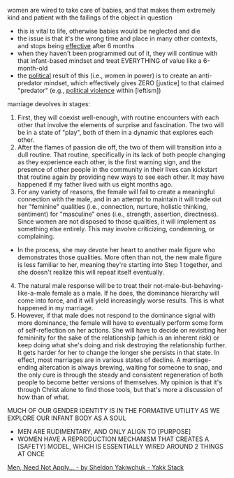 
women are wired to take care of babies, and that makes them extremely kind and patient with the failings of the object in question
- this is vital to life, otherwise babies would be neglected and die
- the issue is that it's the wrong time and place in many other contexts, and stops being [effective](purpose) after 6 months
- when they haven't been programmed out of it, they will continue with that infant-based mindset and treat EVERYTHING of value like a 6-month-old
- the [political](power-types) result of this (i.e., women in power) is to create an anti-predator mindset, which effectively gives ZERO [justice] to that claimed "predator" (e.g., [political violence](war) within [leftism])

marriage devolves in stages:
1. First, they will coexist well-enough, with routine encounters with each other that involve the elements of surprise and fascination. The two will be in a state of "play", both of them in a dynamic that explores each other.
2. After the flames of passion die off, the two of them will transition into a dull routine. That routine, specifically in its lack of both people changing as they experience each other, is the first warning sign, and the presence of other people in the community in their lives can kickstart that routine again by providing new ways to see each other. It may have happened if my father lived with us eight months ago.
3. For any variety of reasons, the female will fail to create a meaningful connection with the male, and in an attempt to maintain it will trade out her "feminine" qualities (i.e., connection, nurture, holistic thinking, sentiment) for "masculine" ones (i.e., strength, assertion, directness). Since women are not disposed to those qualities, it will implement as something else entirely. This may involve criticizing, condemning, or complaining.
  - In the process, she may devote her heart to another male figure who demonstrates those qualities. More often than not, the new male figure is less familiar to her, meaning they're starting into Step 1 together, and she doesn't realize this will repeat itself eventually.
4. The natural male response will be to treat their not-male-but-behaving-like-a-male female as a male. If he does, the dominance hierarchy will come into force, and it will yield increasingly worse results. This is what happened in my marriage.
5. However, if that male does not respond to the dominance signal with more dominance, the female will have to eventually perform some form of self-reflection on her actions. She will have to decide on revisiting her femininity for the sake of the relationship (which is an inherent risk) or keep doing what she's doing and risk destroying the relationship further. It gets harder for her to change the longer she persists in that state.
In effect, most marriages are in various states of decline. A marriage-ending altercation is always brewing, waiting for someone to snap, and the only cure is through the steady and consistent regeneration of both people to become better versions of themselves. My opinion is that it's through Christ alone to find those tools, but that's more a discussion of how than of what.

MUCH OF OUR GENDER IDENTITY IS IN THE FORMATIVE UTILITY AS WE EXPLORE OUR INFANT BODY AS A SOUL
- MEN ARE RUDIMENTARY, AND ONLY ALIGN TO [PURPOSE]
- WOMEN HAVE A REPRODUCTION MECHANISM THAT CREATES A [SAFETY] MODEL, WHICH IS ESSENTIALLY WIRED AROUND 2 THINGS AT ONCE

[Men, Need Not Apply... - by Sheldon Yakiwchuk - Yakk Stack](https://sheldonyakiwchuk.substack.com/p/men-need-not-apply)
